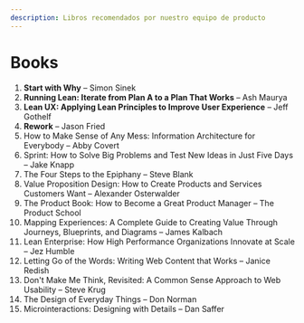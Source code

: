 ```yaml
---
description: Libros recomendados por nuestro equipo de producto
---
```


# Books

1. **Start with Why** – Simon Sinek
2. **Running Lean: Iterate from Plan A to a Plan That Works** – Ash Maurya
3. **Lean UX: Applying Lean Principles to Improve User Experience** – Jeff Gothelf
4. **Rework** – Jason Fried
5. How to Make Sense of Any Mess: Information Architecture for Everybody – Abby Covert
6. Sprint: How to Solve Big Problems and Test New Ideas in Just Five Days – Jake Knapp
7. The Four Steps to the Epiphany – Steve Blank
8. Value Proposition Design: How to Create Products and Services Customers Want – Alexander Osterwalder
9. The Product Book: How to Become a Great Product Manager – The Product School
10. Mapping Experiences: A Complete Guide to Creating Value Through Journeys, Blueprints, and Diagrams – James Kalbach
11. Lean Enterprise: How High Performance Organizations Innovate at Scale – Jez Humble
12. Letting Go of the Words: Writing Web Content that Works – Janice Redish
13. Don't Make Me Think, Revisited: A Common Sense Approach to Web Usability – Steve Krug
14. The Design of Everyday Things – Don Norman
15. Microinteractions: Designing with Details – Dan Saffer

